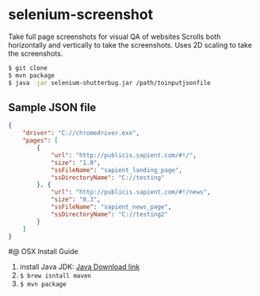 # selenium-screenshot

Take full page screenshots for visual QA of websites
Scrolls both horizontally and vertically to take the screenshots. Uses 2D scaling to take the screenshots.

```bash
$ git clone 
$ mvn package
$ java -jar selenium-shutterbug.jar /path/toinputjsonfile
```


## Sample JSON file

```json
{
	"driver": "C://chromedriver.exe",
	"pages": [
		{
			"url": "http://publicis.sapient.com/#!/",
			"size": "1.0",
			"ssFileName": "sapient_landing_page",
			"ssDirectoryName": "C://testing"
		}, {
			"url": "http://publicis.sapient.com/#!/news",
			"size": "0.3",
			"ssFileName": "sapient_news_page",
			"ssDirectoryName": "C://testing2"
		}
	]
}
```


#@ OSX Install Guide
1. install Java JDK: [Java Download link](http://www.oracle.com/technetwork/java/javase/downloads/index.html)
2. `$ brew isntall maven`
3. `$ mvn package`
